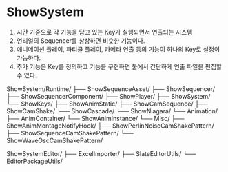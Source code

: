 # ShowSystem

1. 시간 기준으로 각 기능을 담고 있는 Key가 실행되면서 연출되는 시스템
2. 언리얼의 Sequencer를 상상하면 비슷한 기능이다.
3. 애니메이션 플레이, 파티클 플레이, 카메라 연출 등의 기능이 하나의 Key로 설정이 가능하다.
4. 추가 기능은 Key를 정의하고 기능을 구현하면 툴에서 간단하게 연출 파일을 편집할 수 있다.

ShowSystem/Runtime/
    ├── ShowSequenceAsset/
    ├── ShowSequencer/
    ├── ShowSequencerComponent/
    ├── ShowPlayer/
    ├── ShowSystem/
    └── ShowKeys/
          ├── ShowAnimStatic/
          ├── ShowCamSequence/
          ├── ShowCamShake/
          ├── ShowCascade/
          └── ShowNiagara/
    └── Animation/
          ├── AnimContainer/
          └── ShowAnimInstance/
    └── Misc/
          ├── ShowAnimMontageNotifyHook/
          ├── ShowPerlinNoiseCamShakePattern/
          ├── ShowSequenceCamShakePattern/
          └── ShowWaveOscCamShakePattern/

ShowSystemEditor/
    ├── ExcelImporter/
    ├── SlateEditorUtils/
    └── EditorPackageUtils/
